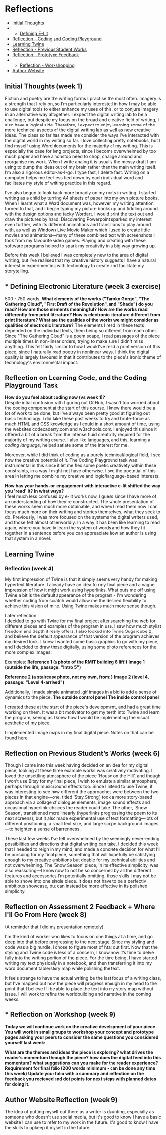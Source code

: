 # Reflections
- [Initial Thoughts](#thoughts)<br>
- * [Defining E-Lit](#defining)<br>
- [Reflection - Coding and Coding Playground](#playground)<br>
- [Learning Twine](#twine)<br>
- [Reflection - Previous Student Works](#previous)<br>
- [Reflection - Prototype Feedback](#feedback)<br>
- * [Reflection - Workshopping](#workshop)<br>
- [Author Website](#author)<br>

## Initial Thoughts (week 1) <a id="thoughts"></a>
Fiction and poetry are the writing forms I practise the most often. Imagery is a strength that I rely on, so I’m particularly interested in how I may be able to use digital tools to either enhance my uses of this, or to conjure imagery in an alternative way altogether. I expect the digital writing lab to be a challenge, but despite my focus on the broad and creative field of writing, I also have a logical side. Therefore, I expect to enjoy learning some of the more technical aspects of the digital writing lab as well as new creative ideas.
The class so far has made me consider the ways I’ve interacted with the digital world in my writing so far. I love collecting pretty notebooks, but I find myself using Word documents for the majority of my writing. This is especially the case for long projects, since I become overwhelmed by too much paper and have a nonstop need to chop, change around and reorganise my work. When I write analog it is usually the messy draft I am using to dump the ideas out of my brain rather than the main writing itself. I’m also a rigorous editor-as-I-go. I type fast, I delete fast. Writing on a computer helps me feel less tied down by each individual word and facilitates my style of writing practice in this regard.

I’ve also begun to look back more broadly on my roots in writing. I started writing as a child by turning A4 sheets of paper into my own picture books. When I learnt what a Word document was, however, my writing attention turned to that, and I began typing my picture books up and fiddling around with the design options and tacky Wordart. I would print the text out and draw the pictures by hand. Discovering Powerpoint sparked my interest even further, with its different animations and transitions to play around with, as well as Windows Live Movie Maker which I used to create little movies and animations—many of these combined text with screenshots I took from my favourite video games. Playing and creating with these software programs helped to spark my creativity in a big way growing up.

Before this week I believed I was completely new to the area of digital writing, but I’ve realised that my creative history suggests I have a natural interest in experimenting with technology to create and facilitate my storytelling.

## * Defining Electronic Literature (week 3 exercise) <a id="defining"></a>
500 - 750 words.
<strong>What elements of the works ("Taroko Gorge", "The Gathering Cloud", "First Draft of the Revolution", and "Shade") do you read? How are those elements meaningful? How are the works read differently from print literature? How is electronic literature different from print literature? What are the qualities of the works we might consider as qualities of electronic literature?</strong>
The elements I read in these texts depended on the individual texts, them being so different from each other. Since "The Gathering Cloud" is a poem scape, I read passages of the piece multiple times in non-linear orders, trying to make sure I didn't miss anything. This felt fairly similar to how I would've read a print version of this piece, since I naturally read poetry in nonlinear ways. I think the digital quality is largely favoured in that it contributes to the piece's ironic theme of technology's environmental impact.

## Reflection on Learning Code, and the Coding Playground Task <a id="playground"></a>
<strong>How do you feel about coding now (vs week 1)?</strong><br>
Despite intial confusion with figuring out GitHub, I wasn't too worried about the coding component at the start of this course. I knew there would be a lot of work to be done, but I've always been pretty good at figuring out basic technology. I did take these past weeks to try and brute-force as much HTML and CSS knowledge as I could in a short amount of time, using the websites codecademy.com and w3schools.com. I enjoyed this since it offered a bit of a break from the intense fluid creativity required for the majority of my writing course. I also like languages, and this, learning a <em>coding language</em>, helped satiate some of the interest for me.

Moreover, while I did think of coding as a purely technical/logical field, I see now the creative potential of it. The Coding Playground task was instrumental in this since it let me flex some poetic creativety within these constraints, in a way I might not have otherwise. I see the poetntial of this area in letting me combine my creative and logic/language-based interests.

<strong>How has your hands-on engagement with interactive e-lit shifted the way you 'read' it? In what ways?</strong><br>
I feel much less confused by e-lit works now, I guess since I have more of an understanding of how they're constructed. The whole presentation of these works seem much more obtainable, and when I read them now I can focus much more on their writing and stories themselves, what they seek to do. Previously, I was more focused on the systems the digital writers used, and those felt almost otherworldly. In a way it has been like learning to read again, where you have to learn the system of words and how they fit together in a sentence before you can appreaciate how an author is using that system in a novel.

## Learning Twine <a id="twine"></a>
### Reflection (week 4)
My first impression of Twine is that it simply seems very handy for making hypertext literature. I already have an idea fo rmy final piece and a vague impression of how it might work using hyperlinks. What puts me off using Twine a bit is the default appearance of the program - I'm wondering whether coding from scratch would allow me the desired flexibility to achieve this vision of mine. Using Twine makes much more sense though.

<strone>Later reflection</strong><br>
I decided to go with Twine for my final project after searching the web for different pieces and examples of the program in use. I saw how much stylist freedom and depth it really offers. I also looked into Twine Sugarcube 2, and believe the default appearance of that version of the program achieves my desired look. I knew I wanted some basic graphics to go with my piece, and I decided to draw those digitally, using some photo references for the more complex images:

Examples: 
<strong>Reference 1 (a photo of the RMIT building 6 lift!)</strong> <strong>Image 1 (outside the life, passage: "Intro 5")</strong>

<strong>Reference 2 (a staircase photo, not my own, from: )</strong> <strong>Image 2 (level 4, passage: "Level 4-arrived")</strong>

Additionally, I made simple animated .gif images in a bid to add a sense of dynamics to the piece.
<strong>The outside control panel</strong> <strong>The inside control panel</strong>

I created these at the start of the piece's development, and had a great time working on them. It was a bit motivator to get my teeth into Twine and learn the program, seeing as I knew how I would be implementing the visual aesthetic of my piece.

I implemented image maps in my final digital piece. Notes on that can be found [here](./How-to-Use-a-Lift.md)

## Reflection on Previous Student’s Works (week 6) <a id="previous"></a>
Though I came into this week having decided on an idea for my digital piece, looking at these three example works was creatively motivating. I loved the unsettling atmosphere of the piece ‘House on the Hill’, and though I won’t use Bitsy for my final piece, I wish to emulate a similar atmosphere, perhaps through music/sound effects too. Since I intend to use Twine, it was interesting to see how different the approaches were between the two pieces in that engine—one, titled ‘Stay Strong’, took a more story-based approach via a collage of dialogue elements, image, sound effects and occasional hyperlink-choices the reader could take. The other, ‘Snow Season’, transitioned more linearly (hyperlinks progressing the poem to its next screens), but it also made experimental use of text formatting—lots of different positioning, a small text size, and large scope background images—to heighten a sense of barrenness.

These last few weeks I’ve felt overwhelmed by the seemingly never-ending possibilities and directions that digital writing can take. I decided this week that I needed to reign in my mind, and made a concrete decision for what I’ll be pursuing for my final piece, something that will hopefully be satisfying enough to my creative ambitions but doable for my technical abilities and not overwhelming. The ‘Snow Season’ piece, in its effective simplicity, was also reassuring—I know now to not be so concerned by all the different features and accessories I’m potentially omitting, those skills I may not be able to shove into one single piece. It does not have to be a perfectly ambitious showcase, but can instead be more effective in its polished simplicity.

## Reflection on Assessment 2 Feedback + Where I'll Go From Here (week 8)<a id="feedback"></a>

(A reminder that I did my presentation remotely)

I'm the kind of worker who likes to focus on one things at a time, and go deep into that before progressing to the next stage. Since my styling and code was a big hurdle, I chose to figure most of htat out first. Now that the styling and Twine code is less of a concern, I know now it’s time to delve fully into the writing portion of the piece. For the time being, I have started writing my text physically in a notebook, and then transferring it into my word document table/story map while polishing the text. 

It feels strange to have the actual writing be the last focus of a writing class, but I’ve mapped out how the piece will progress enough in my head to the point that I believe I’ll be able to place the text into my story map without issue. I will work to refine the worldbuilding and narrative in the coming weeks.


## * Reflection on Workshop (week 9) <a id="workshop"></a>
<strong>Today we will continue work on the creative development of your piece. You will work in small groups to workshop your concept and prototype pages asking your peers to consider the same questions you considered yourself last week:

What are the themes and ideas the piece is exploring?
what drives the reader’s momentum through the piece?
how does the digital feed into this momentum?
what suggestions can you make for the reader experience?
Requirement for final folio (200 words minimum - can be done any time this week) Update your folio with a summary and reflection on the feedback you recieved and dot points for next steps with planned dates for doing it.</strong>

## Author Website Reflection (week 9) <a id="author"></a>
The idea of putting myself out there as a writer is daunting, especially as someone who doesn't use social media, but it's good to know I have a basic website I can use to refer to my work in the future. It's good to know I have the skills to upkeep it myself in the future. 